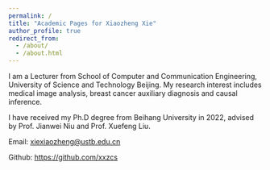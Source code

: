 ```yaml
---
permalink: /
title: "Academic Pages for Xiaozheng Xie"
author_profile: true
redirect_from: 
  - /about/
  - /about.html
---
```


I am a Lecturer from School of Computer and Communication Engineering, University of Science and Technology Beijing. My research interest includes medical image analysis, breast cancer auxiliary diagnosis and causal inference.

I have received my Ph.D degree from Beihang University in 2022, advised by Prof. Jianwei Niu and Prof. Xuefeng Liu. 

Email: xiexiaozheng@ustb.edu.cn

Github: https://github.com/xxzcs

